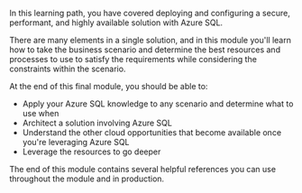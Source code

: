 In this learning path, you have covered deploying and configuring a secure, performant, and highly available solution with Azure SQL.

There are many elements in a single solution, and in this module you'll learn how to take the business scenario and determine the best resources and processes to use to satisfy the requirements while considering the constraints within the scenario.

At the end of this final module, you should be able to:

- Apply your Azure SQL knowledge to any scenario and determine what to use when
- Architect a solution involving Azure SQL
- Understand the other cloud opportunities that become available once you're leveraging Azure SQL
- Leverage the resources to go deeper

The end of this module contains several helpful references you can use throughout the module and in production.

